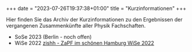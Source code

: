 +++
date = "2023-07-26T19:37:38+01:00"
title = "Kurzinformationen"
+++

Hier finden Sie das Archiv der Kurzinformationen zu den Ergebnissen der vergangenen Zusammenkünfte aller Physik Fachschaften.

- SoSe 2023 (Berlin - noch offen)
- WiSe 2022 [zishh - ZaPF im schönen Hamburg WiSe 2022](/dokumente/kurzinformation_zishh.pdf)  
